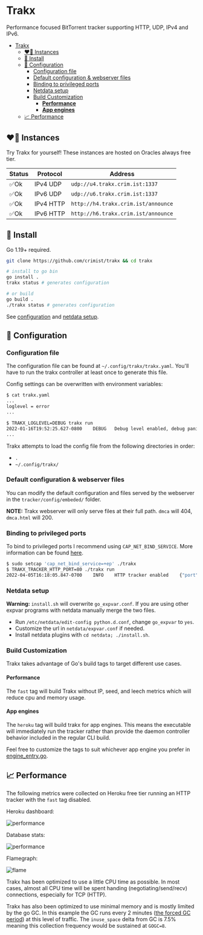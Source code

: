 # Trakx

Performance focused BitTorrent tracker supporting HTTP, UDP, IPv4 and IPv6.

- [Trakx](#trakx)
  - [❤️‍🔥 Instances](#️-instances)
  - [🚀 Install](#-install)
  - [🔧 Configuration](#-configuration)
    - [Configuration file](#configuration-file)
    - [Default configuration \& webserver files](#default-configuration--webserver-files)
    - [Binding to privileged ports](#binding-to-privileged-ports)
    - [Netdata setup](#netdata-setup)
    - [Build Customization](#build-customization)
      - [**Performance**](#performance)
      - [**App engines**](#app-engines)
  - [📈 Performance](#-performance)

## ❤️‍🔥 Instances

Try Trakx for yourself! These instances are hosted on Oracles always free tier.

| Status       | Protocol  | Address                             |
|--------------|-----------|-------------------------------------|
| ✅Ok         | IPv4 UDP  | `udp://u4.trakx.crim.ist:1337`      |
| ✅Ok         | IPv6 UDP  | `udp://u6.trakx.crim.ist:1337`      |
| ✅Ok         | IPv4 HTTP | `http://h4.trakx.crim.ist/announce` |
| ✅Ok         | IPv6 HTTP | `http://h6.trakx.crim.ist/announce` |

## 🚀 Install

Go 1.19+ required.

```sh
git clone https://github.com/crimist/trakx && cd trakx

# install to go bin
go install .
trakx status # generates configuration

# or build
go build .
./trakx status # generates configuration
```

See [configuration](#configuration) and [netdata setup](#netdata-setup).

## 🔧 Configuration

### Configuration file

The configuration file can be found at `~/.config/trakx/trakx.yaml`.
You'll have to run the trakx controller at least once to generate this file.

Config settings can be overwritten with environment variables:

```sh
$ cat trakx.yaml
...
loglevel = error
...

$ TRAKX_LOGLEVEL=DEBUG trakx run
2022-01-16T19:52:25.627-0800    DEBUG   Debug level enabled, debug panics are on
...
```

Trakx attempts to load the config file from the following directories in order:

* `.`
* `~/.config/trakx/`

### Default configuration & webserver files

You can modify the default configuration and files served by the webserver in the `tracker/config/embeded/` folder.

**NOTE:** Trakx webserver will only serve files at their full path. `dmca` will 404, `dmca.html` will 200.

### Binding to privileged ports

To bind to privileged ports I recommend using `CAP_NET_BIND_SERVICE`. More information can be found [here](https://stackoverflow.com/a/414258/6389542).

```sh
$ sudo setcap 'cap_net_bind_service=+ep' ./trakx
$ TRAKX_TRACKER_HTTP_PORT=80 ./trakx run
2022-04-05T16:18:05.847-0700    INFO    HTTP tracker enabled    {"port": 80}
```

### Netdata setup

**Warning:** `install.sh` will overwrite `go_expvar.conf`. If you are using other expvar programs with netdata manually merge the two files.

* Run `/etc/netdata/edit-config python.d.conf`, change `go_expvar` to `yes`.
* Customize the url in `netdata/expvar.conf` if needed.
* Install netdata plugins with `cd netdata; ./install.sh`.

### Build Customization

Trakx takes advantage of Go's build tags to target different use cases.

#### **Performance**

The `fast` tag will build Trakx without IP, seed, and leech metrics which will reduce cpu and memory usage.

#### **App engines**

The `heroku` tag will build trakx for app engines. This means the executable will immediately run the tracker rather than provide the daemon controller behavior included in the regular CLI build.

Feel free to customize the tags to suit whichever app engine you prefer in [engine_entry.go](./engine_entry.go).

## 📈 Performance

The following metrics were collected on Heroku free tier running an HTTP tracker with the `fast` tag disabled.

Heroku dashboard:

![performance](img/performance.png)

Database stats:

![performance](img/stats.png)

Flamegraph:

![flame](img/flame.png)

Trakx has been optimized to use a little CPU time as possible. In most cases, almost all CPU time will be spent handing (negotiating/send/recv) connections, especially for TCP (HTTP).

Trakx has also been optimized to use minimal memory and is mostly limited by the go GC. In this example the GC runs every 2 minutes ([the forced GC period](https://github.com/golang/go/blob/895b7c85addfffe19b66d8ca71c31799d6e55990/src/runtime/proc.go#L4481-L4486)) at this level of traffic. The `inuse_space` delta from GC is 7.5% meaning this collection frequency would be sustained at `GOGC=8`.
